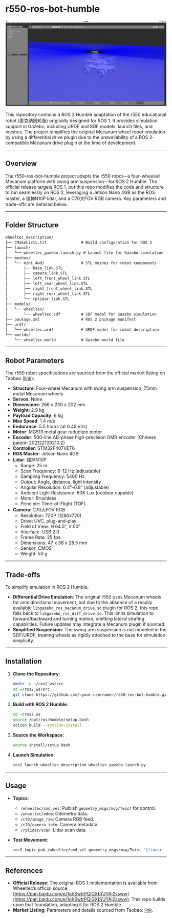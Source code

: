 # r550-ros-bot-humble

![r550 Simulation Success](https://github.com/910514/r550-ros-bot-humble/blob/main/images/r550_gazebo_humble.png)  

This repository contains a ROS 2 Humble adaptation of the r550 educational robot (麦克纳姆轮版) originally designed for ROS 1. It provides simulation support in Gazebo, including URDF and SDF models, launch files, and meshes. The project simplifies the original Mecanum wheel robot emulation by using a differential drive plugin due to the unavailability of a ROS 2-compatible Mecanum drive plugin at the time of development.

---

## Overview

The r550-ros-bot-humble project adapts the r550 robot—a four-wheeled Mecanum platform with swing arm suspension—for ROS 2 Humble. The official release targets ROS 1, but this repo modifies the code and structure to run seamlessly on ROS 2, leveraging a Jetson Nano 4GB as the ROS master, a 镭神N10P lidar, and a C70大FOV RGB camera. Key parameters and trade-offs are detailed below.

---

## Folder Structure

```
wheeltec_description/
├── CMakeLists.txt               # Build configuration for ROS 2
├── launch/
│   └── wheeltec_gazebo.launch.py # Launch file for Gazebo simulation
├── meshes/
│   └── mini_4wd/                # STL meshes for robot components
│       ├── base_link.STL
│       ├── camera_link.STL
│       ├── left_front_wheel_link.STL
│       ├── left_rear_wheel_link.STL
│       ├── right_front_wheel_link.STL
│       ├── right_rear_wheel_link.STL
│       └── rplidar_link.STL
├── models/
│   └── wheeltec/
│       └── wheeltec.sdf         # SDF model for Gazebo simulation
├── package.xml                  # ROS 2 package manifest
├── urdf/
│   └── wheeltec.urdf            # URDF model for robot description
└── worlds/
    └── wheeltec.world           # Gazebo world file
```

---

## Robot Parameters

The r550 robot specifications are sourced from the official market listing on Taobao ([link](https://e.tb.cn/h.TulZ9W5W6BLkY7n?tk=D6cVekYc2Eq)):

- **Structure**: Four-wheel Mecanum with swing arm suspension, 75mm metal Mecanum wheels
- **Servos**: None
- **Dimensions**: 266 x 230 x 202 mm
- **Weight**: 2.9 kg
- **Payload Capacity**: 6 kg
- **Max Speed**: 1.4 m/s
- **Endurance**: 5.5 hours (at 0.45 m/s)
- **Motor**: MG513 metal gear reduction motor
- **Encoder**: 500-line AB-phase high-precision GMR encoder (Chinese patent: 202122109210.2)
- **Controller**: STM32F407VET6
- **ROS Master**: Jetson Nano 4GB
- **Lidar**: 镭神N10P
  - Range: 25 m
  - Scan Frequency: 6–12 Hz (adjustable)
  - Sampling Frequency: 5400 Hz
  - Output: Angle, distance, light intensity
  - Angular Resolution: 0.4°–0.8° (adjustable)
  - Ambient Light Resistance: 60K Lux (outdoor capable)
  - Motor: Brushless
  - Principle: Time-of-Flight (TOF)
- **Camera**: C70大FOV RGB
  - Resolution: 720P (1280x720)
  - Drive: UVC, plug-and-play
  - Field of View: H 64.5°, V 50°
  - Interface: USB 2.0
  - Frame Rate: 25 fps
  - Dimensions: 47 x 38 x 28.5 mm
  - Sensor: CMOS
  - Weight: 50 g

---

## Trade-offs

To simplify emulation in ROS 2 Humble:
- **Differential Drive Emulation**: The original r550 uses Mecanum wheels for omnidirectional movement, but due to the absence of a readily available `libgazebo_ros_mecanum_drive.so` plugin for ROS 2, this repo falls back to `libgazebo_ros_diff_drive.so`. This limits simulation to forward/backward and turning motion, omitting lateral strafing capabilities. Future updates may integrate a Mecanum plugin if sourced.
- **Simplified Suspension**: The swing arm suspension is not modeled in the SDF/URDF, treating wheels as rigidly attached to the base for simulation simplicity.

---

## Installation

1. **Clone the Repository**:
   ```bash
   mkdir -p ~/ros2_ws/src
   cd ~/ros2_ws/src
   git clone https://github.com/<your-username>/r550-ros-bot-humble.git
   ```

2. **Build with ROS 2 Humble**:
   ```bash
   cd ~/ros2_ws
   source /opt/ros/humble/setup.bash
   colcon build --symlink-install
   ```

3. **Source the Workspace**:
   ```bash
   source install/setup.bash
   ```

4. **Launch Simulation**:
   ```bash
   ros2 launch wheeltec_description wheeltec_gazebo.launch.py
   ```

---

## Usage

- **Topics**:
  - `/wheeltec/cmd_vel`: Publish `geometry_msgs/msg/Twist` for control.
  - `/wheeltec/odom`: Odometry data.
  - `/c70/image_raw`: Camera RGB feed.
  - `/c70/camera_info`: Camera metadata.
  - `/rplidar/scan`: Lidar scan data.

- **Test Movement**:
  ```bash
  ros2 topic pub /wheeltec/cmd_vel geometry_msgs/msg/Twist "{linear: {x: 0.1}, angular: {z: 0.0}}"
  ```

---

## References

- **Official Release**: The original ROS 1 implementation is available from Wheeltec’s official source: [https://pan.baidu.com/e/1ohSwtrPQlGXbYJYAj2ssww](https://pan.baidu.com/e/1ohSwtrPQlGXbYJYAj2ssww). This repo builds upon that foundation, adapting it for ROS 2 Humble.
- **Market Listing**: Parameters and details sourced from Taobao: [link](https://e.tb.cn/h.TulZ9W5W6BLkY7n?tk=D6cVekYc2Eq).
